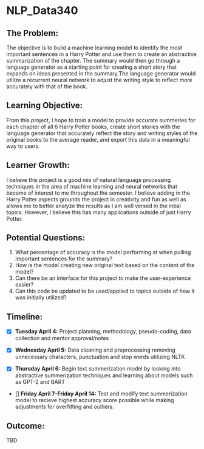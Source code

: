 # NLP_Data340
## The Problem:
The objective is to build a machine learning model to identify the most important sentences in a Harry Potter and use them to create an abstractive summarization of the chapter. The summary would then go through a language generator as a starting point for creating a short story that expands on ideas presented in the summary.The language generator would utilize a recurrent neural network to adjust the writing style to reflect more accurately with that of the book.   

## Learning Objective: 
From this project, I hope to train a model to provide accurate summeries for each chapter of all 6 Harry Potter books, create short stories with the language generator that accurately reflect the story and writing styles of the original books to the average reader, and export this data in a meaningful way to users.

## Learner Growth: 
I believe this project is a good mix of natural language processing techniques in the area of machine learning and neural networks that became of interest to me throughout the semester. I believe adding in the Harry Potter aspects grounds the project in creativity and fun as well as allows me to better analyze the results as I am well versed in the intial topics. However, I believe this has many applications outside of just Harry Potter. 

## Potential Questions: 
1. What percentage of accuracy is the model performing at when pulling important sentences for the summary? 
2. How is the model creating new original text based on the content of the model?
3. Can there be an interface for this project to make the user-experience easier? 
4. Can this code be updated to be used/applied to topics outside of how it was initially utilized? 

## Timeline: 
- [x] **Tuesday April 4:** Project planning, methodology, pseudo-coding, data collection and mentor approval/notes 

- [x] **Wednesday April 5:** Data cleaning and preprocessing removing unnecessary characters, punctuation and stop words utilizing NLTK

- [x] **Thursday April 6:** Begin text summerization model by looking into abstractive summerization techniques and learning about models such as GPT-2 and BART 

- [] **Friday April 7-Friday April 14:** Test and modify text summerization model to recieve highest accuracy score possible while making adjustments for overfitting and outliers. 

## Outcome: 
TBD
